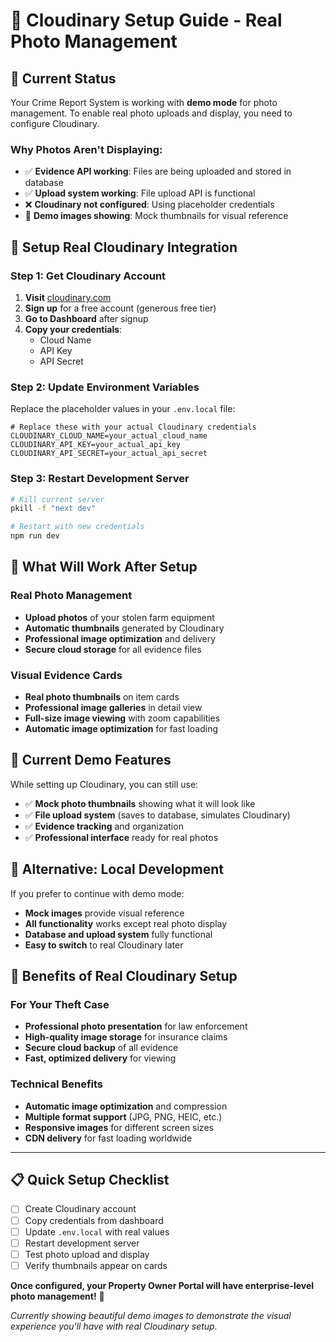 # 📸 Cloudinary Setup Guide - Real Photo Management

## 🎯 **Current Status**

Your Crime Report System is working with **demo mode** for photo management. To enable real photo uploads and display, you need to configure Cloudinary.

### **Why Photos Aren't Displaying:**
- ✅ **Evidence API working**: Files are being uploaded and stored in database
- ✅ **Upload system working**: File upload API is functional
- ❌ **Cloudinary not configured**: Using placeholder credentials
- 🎨 **Demo images showing**: Mock thumbnails for visual reference

## 🚀 **Setup Real Cloudinary Integration**

### **Step 1: Get Cloudinary Account**
1. **Visit** [cloudinary.com](https://cloudinary.com)
2. **Sign up** for a free account (generous free tier)
3. **Go to Dashboard** after signup
4. **Copy your credentials**:
   - Cloud Name
   - API Key  
   - API Secret

### **Step 2: Update Environment Variables**

Replace the placeholder values in your `.env.local` file:

```env
# Replace these with your actual Cloudinary credentials
CLOUDINARY_CLOUD_NAME=your_actual_cloud_name
CLOUDINARY_API_KEY=your_actual_api_key
CLOUDINARY_API_SECRET=your_actual_api_secret
```

### **Step 3: Restart Development Server**

```bash
# Kill current server
pkill -f "next dev"

# Restart with new credentials
npm run dev
```

## 📸 **What Will Work After Setup**

### **Real Photo Management**
- **Upload photos** of your stolen farm equipment
- **Automatic thumbnails** generated by Cloudinary
- **Professional image optimization** and delivery
- **Secure cloud storage** for all evidence files

### **Visual Evidence Cards**
- **Real photo thumbnails** on item cards
- **Professional image galleries** in detail view
- **Full-size image viewing** with zoom capabilities
- **Automatic image optimization** for fast loading

## 🎨 **Current Demo Features**

While setting up Cloudinary, you can still use:
- ✅ **Mock photo thumbnails** showing what it will look like
- ✅ **File upload system** (saves to database, simulates Cloudinary)
- ✅ **Evidence tracking** and organization
- ✅ **Professional interface** ready for real photos

## 🔧 **Alternative: Local Development**

If you prefer to continue with demo mode:
- **Mock images** provide visual reference
- **All functionality** works except real photo display
- **Database and upload system** fully functional
- **Easy to switch** to real Cloudinary later

## 🎯 **Benefits of Real Cloudinary Setup**

### **For Your Theft Case**
- **Professional photo presentation** for law enforcement
- **High-quality image storage** for insurance claims
- **Secure cloud backup** of all evidence
- **Fast, optimized delivery** for viewing

### **Technical Benefits**
- **Automatic image optimization** and compression
- **Multiple format support** (JPG, PNG, HEIC, etc.)
- **Responsive images** for different screen sizes
- **CDN delivery** for fast loading worldwide

---

## 📋 **Quick Setup Checklist**

- [ ] Create Cloudinary account
- [ ] Copy credentials from dashboard
- [ ] Update `.env.local` with real values
- [ ] Restart development server
- [ ] Test photo upload and display
- [ ] Verify thumbnails appear on cards

**Once configured, your Property Owner Portal will have enterprise-level photo management!** 📸

*Currently showing beautiful demo images to demonstrate the visual experience you'll have with real Cloudinary setup.*
